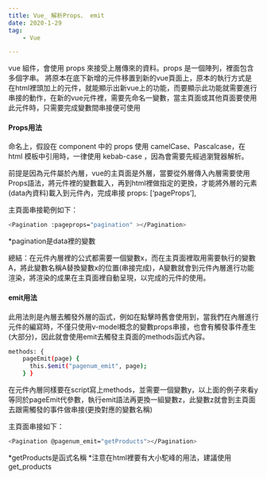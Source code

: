 ```yaml
---
title: Vue_ 解析Props、 emit
date: 2020-1-29
tag: 
    - Vue

---
```


vue 組件，會使用 props 來接受上層傳來的資料。props 是一個陣列，裡面包含多個字串。
將原本在底下新增的元件移置到新的vue頁面上，原本的執行方式是在html裡頭加上<name></name>的元件，就能顯示出新vue上的功能，而要顯示此功能就需要進行串接的動作，在新的vue元件裡，需要先命名一變數，當主頁面或其他頁面要使用此元件時，只需要完成變數間串接便可使用



#### Props用法

命名上，假設在 component 中的 props 使用 camelCase、Pascalcase，在 html 模板中引用時，一律使用 kebab-case ，因為會需要先經過瀏覽器解析。

前提是因為元件屬於內層，vue的主頁面是外層，當要從外層傳入內層需要使用Props語法，將元件裡的變數載入，再到html裡做指定的更換，才能將外層的元素(data內資料)載入到元件內，完成串接
props: [‘pageProps’],

主頁面串接範例如下：
``` bash
<Pagination :pageprops="pagination" ></Pagination>
``` 


*pagination是data裡的變數

總結：在元件內層裡的公式都需要一個變數x，而在主頁面裡取用需要執行的變數A，將此變數名稱A替換變數x的位置(串接完成)，A變數就會到元件內層進行功能渲染，將渲染的成果在主頁面裡自動呈現，以完成的元件的使用。


#### emit用法
此用法則是內層去觸發外層的函式，例如在點擊時舊會使用到，當我們在內層進行元件的編寫時，不僅只使用v-model概念的變數props串接，也會有觸發事件產生(大部分)，因此就會使用emit去觸發主頁面的methods函式內容。

``` bash
methods: {
    pageEmit(page) {
      this.$emit("pagenum_emit", page);
    } }
``` 

在元件內層同樣要在script寫上methods，並需要一個變數y，以上面的例子來看y等同於pageEmit代參數，執行emit語法再更換一組變數z，此變數z就會到主頁面去跟需觸發的事件做串接(更換對應的變數名稱)

主頁面串接如下：

``` bash
<Pagination @pagenum_emit="getProducts"></Pagination>

``` 

*getProducts是函式名稱
*注意在html裡要有大小駝峰的用法，建議使用get_products


